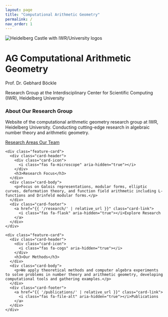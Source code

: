 ```yaml
---
layout: page
title: "Computational Arithmetic Geometry"
permalink: /
nav_order: 1
---
```


<div class="hero-header">
  <img src="{{ '/assets/img/Design ohne Titel.png' | relative_url }}" alt="Heidelberg Castle with IWR/University logos" class="hero-image">
  <div class="hero-overlay">
    <div class="hero-content">
      <h1 class="hero-title">AG Computational Arithmetic Geometry</h1>
      <p class="hero-subtitle">Prof. Dr. Gebhard Böckle</p>
      <p class="hero-description">Research Group at the Interdisciplinary Center for Scientific Computing (IWR), Heidelberg University</p>
    </div>
  </div>
</div>




<div class="main-container">
  <!-- Main Feature Cards -->
  <div class="content-grid">
    <div class="feature-card">
      <div class="card-header">
        <div class="card-icon">
          <i class="fas fa-university" aria-hidden="true"></i>
        </div>
        <h3>About Our Research Group</h3>
      </div>
      <div class="card-body">
        <p>Website of the computational arithmetic geometry research group at IWR, Heidelberg University. Conducting cutting-edge research in algebraic number theory and arithmetic geometry.</p>
      </div>
      <div class="card-footer">
        <a href="{{ '/research/' | relative_url }}" class="card-link">
          <i class="fas fa-search" aria-hidden="true"></i>Research Areas
        </a>
        <a href="{{ '/members/' | relative_url }}" class="card-link">
          <i class="fas fa-users" aria-hidden="true"></i>Our Team
        </a>
      </div>
    </div>

    <div class="feature-card">
      <div class="card-header">
        <div class="card-icon">
          <i class="fas fa-microscope" aria-hidden="true"></i>
        </div>
        <h3>Research Focus</h3>
      </div>
      <div class="card-body">
        <p>Focus on Galois representations, modular forms, elliptic curves, deformation theory, and function field arithmetic including L-functions and Drinfeld modular forms.</p>
      </div>
      <div class="card-footer">
        <a href="{{ '/research/' | relative_url }}" class="card-link">
          <i class="fas fa-flask" aria-hidden="true"></i>Explore Research
        </a>
      </div>
    </div>

    <div class="feature-card">
      <div class="card-header">
        <div class="card-icon">
          <i class="fas fa-cogs" aria-hidden="true"></i>
        </div>
        <h3>Our Methods</h3>
      </div>
      <div class="card-body">
        <p>We apply theoretical methods and computer algebra experiments to solve problems in number theory and arithmetic geometry, developing computational tools and gathering examples.</p>
      </div>
      <div class="card-footer">
        <a href="{{ '/publications/' | relative_url }}" class="card-link">
          <i class="fas fa-file-alt" aria-hidden="true"></i>Publications
        </a>
      </div>
    </div>
  </div>



</div>
